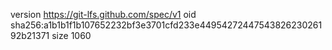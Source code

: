 version https://git-lfs.github.com/spec/v1
oid sha256:a1b1b1f1b107652232bf3e3701cfd233e4495427244754382623026192b21371
size 1060
